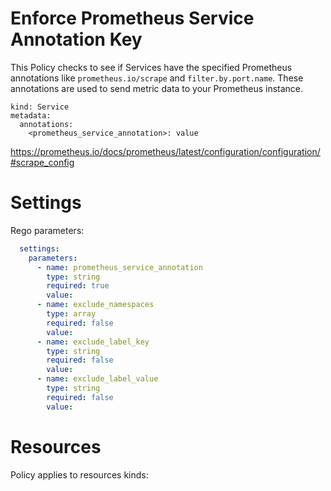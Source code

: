 # Enforce Prometheus Service Annotation Key

This Policy checks to see if Services have the specified Prometheus annotations like  `prometheus.io/scrape` and `filter.by.port.name`. These annotations are used to send metric data to your Prometheus instance. 


```
kind: Service
metadata:
  annotations:
    <prometheus_service_annotation>: value
```

https://prometheus.io/docs/prometheus/latest/configuration/configuration/#scrape_config


# Settings

Rego parameters:
```yaml
  settings:
    parameters:
      - name: prometheus_service_annotation
        type: string
        required: true
        value:
      - name: exclude_namespaces
        type: array
        required: false
        value:
      - name: exclude_label_key
        type: string
        required: false
        value:
      - name: exclude_label_value
        type: string
        required: false
        value:
```

# Resources
Policy applies to resources kinds:

